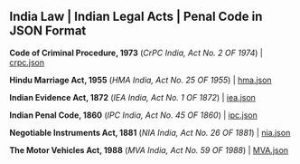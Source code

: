 ## India Law | Indian Legal Acts | Penal Code in JSON Format

**Code of Criminal Procedure, 1973** (*CrPC India, Act No. 2 OF 1974*) | [crpc.json](https://github.com/civictech-India/Indian-Law-Penal-Code-Json/blob/main/crpc.json "crpc.json")

**Hindu Marriage Act, 1955** (*HMA India, Act No. 25 OF 1955*) | [hma.json](https://github.com/civictech-India/Indian-Law-Penal-Code-Json/blob/main/hma.json "hma.json")

**Indian Evidence Act, 1872** (*IEA India, Act No. 1 OF 1872*) | [iea.json](https://github.com/civictech-India/Indian-Law-Penal-Code-Json/blob/main/iea.json "iea.json")

**Indian Penal Code, 1860** (*IPC India, Act No. 45 OF 1860*) | [ipc.json](https://github.com/civictech-India/Indian-Law-Penal-Code-Json/blob/main/ipc.json "ipc.json")

**Negotiable Instruments Act, 1881** (*NIA India, Act No. 26 OF 1881*) | [nia.json](https://github.com/civictech-India/Indian-Law-Penal-Code-Json/blob/main/nia.json "nia.json")

**The Motor Vehicles Act, 1988** (*MVA India, Act No. 59 OF 1988*) | [MVA.json](https://github.com/civictech-India/Indian-Law-Penal-Code-Json/blob/main/MVA.json "MVA.json")

